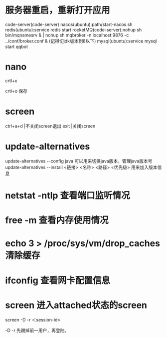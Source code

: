 # 服务器重启，重新打开应用
code-server(code-server)
nacos(ubuntu):path/start-nacos.sh
redis(ubuntu):service redis start
rocketMQ(code-server):nohup sh bin/mqnamesrv &  |  nohup sh mqbroker -n localhost:9876 -c ../conf/broker.conf &   (记得切jdk版本到8以下)
mysql(ubuntu):service mysql start
qqbot

# nano
crtl+x 

crtl+o 保存

# screen

ctrl+a+d    |不关闭screen退出
exit        |关闭screen

# update-alternatives
update-alternatives --config java 可以用来切换java版本，管理java版本号
update-alternatives --install <链接> <名称> <路径> <优先级>  用来加入版本信息

# netstat -ntlp 查看端口监听情况

# free -m 查看内存使用情况

# echo 3 > /proc/sys/vm/drop_caches 清除缓存

# ifconfig 查看网卡配置信息

# screen 进入attached状态的screen
screen -D  -r ＜session-id>

-D -r  先踢掉前一用户，再登陆。